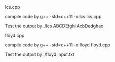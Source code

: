 lcs.cpp

compile code by
g++ -std=c++11 -o lcs lcs.cpp

Test the output by 
./lcs ABCDEfghi AcbDedghaq 


floyd.cpp

compile code by
g++ -std=c++11 -o floyd floyd.cpp

Test the output by 
./floyd input.txt